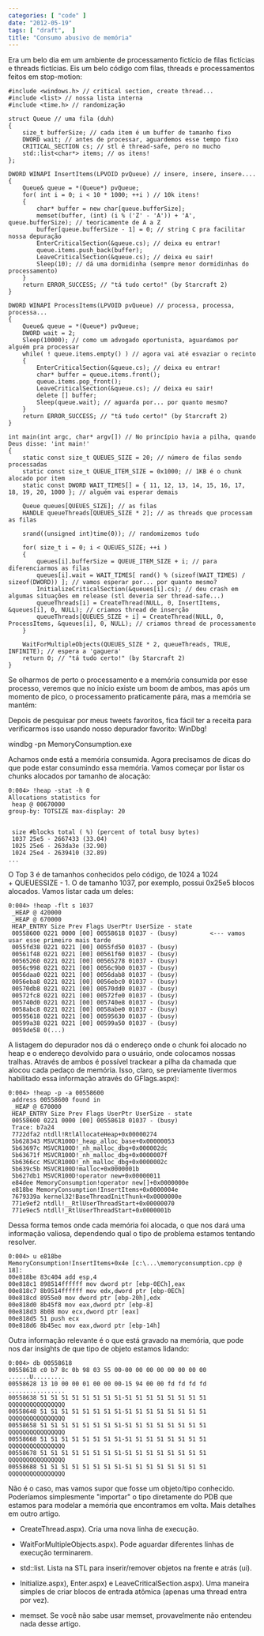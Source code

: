 ```yaml
---
categories: [ "code" ]
date: "2012-05-19"
tags: [ "draft",  ]
title: "Consumo abusivo de memória"
---
```

Era um belo dia em um ambiente de processamento fictício de filas fictícias e threads fictícias. Eis um belo código com filas, threads e processamentos feitos em stop-motion:

    #include <windows.h> // critical section, create thread...
    #include <list> // nossa lista interna
    #include <time.h> // randomização
    
    struct Queue // uma fila (duh)
    {
        size_t bufferSize; // cada item é um buffer de tamanho fixo
        DWORD wait; // antes de processar, aguardemos esse tempo fixo
        CRITICAL_SECTION cs; // stl é thread-safe, pero no mucho
        std::list<char*> items; // os itens!
    };
    
    DWORD WINAPI InsertItems(LPVOID pvQueue) // insere, insere, insere....
    {
        Queue& queue = *(Queue*) pvQueue;
        for( int i = 0; i < 10 * 1000; ++i ) // 10k itens!
        {
            char* buffer = new char[queue.bufferSize];
            memset(buffer, (int) (i % ('Z' - 'A')) + 'A', queue.bufferSize); // teoricamente de A a Z
            buffer[queue.bufferSize - 1] = 0; // string C pra facilitar nossa depuração
            EnterCriticalSection(&queue.cs); // deixa eu entrar!
            queue.items.push_back(buffer);
            LeaveCriticalSection(&queue.cs); // deixa eu sair!
            Sleep(10); // dá uma dormidinha (sempre menor dormidinhas do processamento)
        }
        return ERROR_SUCCESS; // "tá tudo certo!" (by Starcraft 2)
    }
    
    DWORD WINAPI ProcessItems(LPVOID pvQueue) // processa, processa, processa...
    {
        Queue& queue = *(Queue*) pvQueue;
        DWORD wait = 2;
        Sleep(10000); // como um advogado oportunista, aguardamos por alguém pra processar
        while( ! queue.items.empty() ) // agora vai até esvaziar o recinto
        {
            EnterCriticalSection(&queue.cs); // deixa eu entrar!
            char* buffer = queue.items.front();
            queue.items.pop_front();
            LeaveCriticalSection(&queue.cs); // deixa eu sair!
            delete [] buffer;
            Sleep(queue.wait); // aguarda por... por quanto mesmo?
        }
        return ERROR_SUCCESS; // "tá tudo certo!" (by Starcraft 2)
    }
    
    int main(int argc, char* argv[]) // No princípio havia a pilha, quando Deus disse: 'int main!'
    {
        static const size_t QUEUES_SIZE = 20; // número de filas sendo processadas
        static const size_t QUEUE_ITEM_SIZE = 0x1000; // 1KB é o chunk alocado por item
        static const DWORD WAIT_TIMES[] = { 11, 12, 13, 14, 15, 16, 17, 18, 19, 20, 1000 }; // alguém vai esperar demais
    
        Queue queues[QUEUES_SIZE]; // as filas
        HANDLE queueThreads[QUEUES_SIZE * 2]; // as threads que processam as filas
    
        srand((unsigned int)time(0)); // randomizemos tudo
    
        for( size_t i = 0; i < QUEUES_SIZE; ++i )
        {
            queues[i].bufferSize = QUEUE_ITEM_SIZE + i; // para diferenciarmos as filas
            queues[i].wait = WAIT_TIMES[ rand() % (sizeof(WAIT_TIMES) / sizeof(DWORD)) ]; // vamos esperar por... por quanto mesmo?
            InitializeCriticalSection(&queues[i].cs); // deu crash em algumas situações em release (stl deveria ser thread-safe...)
            queueThreads[i] = CreateThread(NULL, 0, InsertItems, &queues[i], 0, NULL); // criamos thread de inserção
            queueThreads[QUEUES_SIZE + i] = CreateThread(NULL, 0, ProcessItems, &queues[i], 0, NULL); // criamos thread de processamento
        }
    
        WaitForMultipleObjects(QUEUES_SIZE * 2, queueThreads, TRUE, INFINITE); // espera a 'gaguera'
        return 0; // "tá tudo certo!" (by Starcraft 2)
    }
     
    

Se olharmos de perto o processamento e a memória consumida por esse processo, veremos que no início existe um boom de ambos, mas após um momento de pico, o processamento praticamente pára, mas a memória se mantém:


Depois de pesquisar por meus tweets favoritos, fica fácil ter a receita para verificarmos isso usando nosso depurador favorito: WinDbg!


windbg -pn MemoryConsumption.exe


Achamos onde está a memória consumida. Agora precisamos de dicas do que pode estar consumindo essa memória. Vamos começar por listar os chunks alocados por tamanho de alocação:

    
    0:004> !heap -stat -h 0
    Allocations statistics for
     heap @ 00670000
    group-by: TOTSIZE max-display: 20

    
     size #blocks total ( %) (percent of total busy bytes)
     1037 25e5 - 2667433 (33.04)
     1025 25e6 - 263da3e (32.90)
     1024 25e4 - 2639410 (32.89)
    ...

O Top 3 é de tamanhos conhecidos pelo código, de 1024 a 1024 + QUEUESSIZE - 1. O de tamanho 1037, por exemplo, possui 0x25e5 blocos alocados. Vamos listar cada um deles:

    
    0:004> !heap -flt s 1037
     _HEAP @ 420000
     _HEAP @ 670000
     HEAP_ENTRY Size Prev Flags UserPtr UserSize - state
     00558600 0221 0000 [00] 00558618 01037 - (busy)         <--- vamos usar esse primeiro mais tarde
     0055fd38 0221 0221 [00] 0055fd50 01037 - (busy)
     00561f48 0221 0221 [00] 00561f60 01037 - (busy)
     00565260 0221 0221 [00] 00565278 01037 - (busy)
     0056c998 0221 0221 [00] 0056c9b0 01037 - (busy)
     0056daa0 0221 0221 [00] 0056dab8 01037 - (busy)
     0056eba8 0221 0221 [00] 0056ebc0 01037 - (busy)
     00570db8 0221 0221 [00] 00570dd0 01037 - (busy)
     00572fc8 0221 0221 [00] 00572fe0 01037 - (busy)
     005740d0 0221 0221 [00] 005740e8 01037 - (busy)
     0058abc8 0221 0221 [00] 0058abe0 01037 - (busy)
     00595618 0221 0221 [00] 00595630 01037 - (busy)
     00599a38 0221 0221 [00] 00599a50 01037 - (busy)
     0059de58 0(...)

A listagem do depurador nos dá o endereço onde o chunk foi alocado no heap e o endereço devolvido para o usuário, onde colocamos nossas tralhas. Através de ambos é possível trackear a pilha da chamada que alocou cada pedaço de memória. Isso, claro, se previamente tivermos habilitado essa informação através do GFlags.aspx):


    
    0:004> !heap -p -a 00558600
     address 00558600 found in
     _HEAP @ 670000
     HEAP_ENTRY Size Prev Flags UserPtr UserSize - state
     00558600 0221 0000 [00] 00558618 01037 - (busy)
     Trace: b7a24
     7722dfa2 ntdll!RtlAllocateHeap+0x00000274
     5b628343 MSVCR100D!_heap_alloc_base+0x00000053
     5b63697c MSVCR100D!_nh_malloc_dbg+0x000002dc
     5b63671f MSVCR100D!_nh_malloc_dbg+0x0000007f
     5b6366cc MSVCR100D!_nh_malloc_dbg+0x0000002c
     5b639c5b MSVCR100D!malloc+0x0000001b
     5b627db1 MSVCR100D!operator new+0x00000011
     e84dee MemoryConsumption!operator new[]+0x0000000e
     e818be MemoryConsumption!InsertItems+0x0000004e
     7679339a kernel32!BaseThreadInitThunk+0x0000000e
     771e9ef2 ntdll!__RtlUserThreadStart+0x00000070
     771e9ec5 ntdll!_RtlUserThreadStart+0x0000001b

Dessa forma temos onde cada memória foi alocada, o que nos dará uma informação valiosa, dependendo qual o tipo de problema estamos tentando resolver.

    
    0:004> u e818be
    MemoryConsumption!InsertItems+0x4e [c:\...\memoryconsumption.cpp @ 18]:
    00e818be 83c404 add esp,4
    00e818c1 898514ffffff mov dword ptr [ebp-0ECh],eax
    00e818c7 8b9514ffffff mov edx,dword ptr [ebp-0ECh]
    00e818cd 8955e0 mov dword ptr [ebp-20h],edx
    00e818d0 8b45f8 mov eax,dword ptr [ebp-8]
    00e818d3 8b08 mov ecx,dword ptr [eax]
    00e818d5 51 push ecx
    00e818d6 8b45ec mov eax,dword ptr [ebp-14h]

Outra informação relevante é o que está gravado na memória, que pode nos dar insights de que tipo de objeto estamos lidando:

    
    0:004> db 00558618
    00558618 c0 b7 8c 0b 98 03 55 00-00 00 00 00 00 00 00 00 ......U.........
    00558628 13 10 00 00 01 00 00 00-15 94 00 00 fd fd fd fd ................
    00558638 51 51 51 51 51 51 51 51-51 51 51 51 51 51 51 51 QQQQQQQQQQQQQQQQ
    00558648 51 51 51 51 51 51 51 51-51 51 51 51 51 51 51 51 QQQQQQQQQQQQQQQQ
    00558658 51 51 51 51 51 51 51 51-51 51 51 51 51 51 51 51 QQQQQQQQQQQQQQQQ
    00558668 51 51 51 51 51 51 51 51-51 51 51 51 51 51 51 51 QQQQQQQQQQQQQQQQ
    00558678 51 51 51 51 51 51 51 51-51 51 51 51 51 51 51 51 QQQQQQQQQQQQQQQQ
    00558688 51 51 51 51 51 51 51 51-51 51 51 51 51 51 51 51 QQQQQQQQQQQQQQQQ

Não é o caso, mas vamos supor que fosse um objeto/tipo conhecido. Poderíamos simplesmente "importar" o tipo diretamente do PDB que estamos para modelar a memória que encontramos em volta. Mais detalhes em outro artigo.


    
  * CreateThread.aspx). Cria uma nova linha de execução.

    
  * WaitForMultipleObjects.aspx). Pode aguardar diferentes linhas de execução terminarem.

    
  * std::list. Lista na STL para inserir/remover objetos na frente e atrás (ui).

    
  * Initialize.aspx), Enter.aspx) e LeaveCriticalSection.aspx). Uma maneira simples de criar blocos de entrada atômica (apenas uma thread entra por vez).

    
  * memset. Se você não sabe usar memset, provavelmente não entendeu nada desse artigo.

